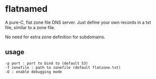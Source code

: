 # flatnamed

A pure-C, flat zone file DNS server. Just define your own records in a txt file, similar to a zone file.

No need for extra zone definition for subdomains.

## usage

```
-p port : port to bind to (default 53)
-f zonefile : path to zonefile (default flatzone.txt)
-D : enable debugging mode
```

